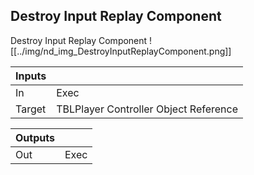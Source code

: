 ## Destroy Input Replay Component
Destroy Input Replay Component
![[../img/nd_img_DestroyInputReplayComponent.png]]

|Inputs||
|--|--|
| In | Exec |
| Target | TBLPlayer Controller Object Reference |

|Outputs||
|--|--|
| Out | Exec |
